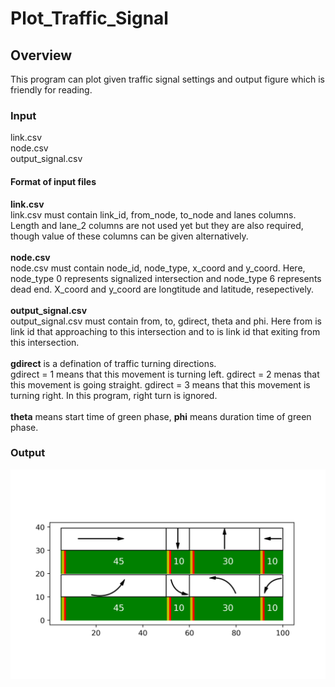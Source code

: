 # Plot_Traffic_Signal
 
## Overview
This program can plot given traffic signal settings and output figure which is friendly for reading.

### Input
link.csv
<br>node.csv
<br>output_signal.csv

#### Format of input files
<b>link.csv</b>
<br> link.csv must contain link_id, from_node, to_node and lanes columns. Length and lane_2 columns are not used yet but they are also required, though value of these columns can be given alternatively.
<br>
<br><b>node.csv</b>
<br> node.csv must contain node_id, node_type, x_coord and y_coord. Here, node_type 0 represents signalized intersection and node_type 6 represents dead end. X_coord and y_coord are longtitude and latitude, resepectively.
<br>
<br><b>output_signal.csv</b>
<br> output_signal.csv must contain from, to, gdirect, theta and phi. Here from is link id that approaching to this intersection and to is link id that exiting from this intersection.
<br>
<br> <b>gdirect</b> is a defination of traffic turning directions.
<br> gdirect = 1 means that this movement is turning left. gdirect = 2 menas that this movement is going straight. gdirect = 3 means that this movement is turning right. In this program, right turn is ignored.
<br>
<br> <b>theta</b> means start time of green phase, <b>phi</b> means duration time of green phase.

### Output
![image](https://github.com/yanyueliu/Plot_Traffic_Signal/blob/master/Pic/4.png)
